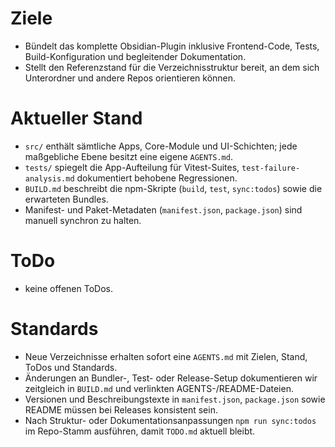 # Ziele
- Bündelt das komplette Obsidian-Plugin inklusive Frontend-Code, Tests, Build-Konfiguration und begleitender Dokumentation.
- Stellt den Referenzstand für die Verzeichnisstruktur bereit, an dem sich Unterordner und andere Repos orientieren können.

# Aktueller Stand
- `src/` enthält sämtliche Apps, Core-Module und UI-Schichten; jede maßgebliche Ebene besitzt eine eigene `AGENTS.md`.
- `tests/` spiegelt die App-Aufteilung für Vitest-Suites, `test-failure-analysis.md` dokumentiert behobene Regressionen.
- `BUILD.md` beschreibt die npm-Skripte (`build`, `test`, `sync:todos`) sowie die erwarteten Bundles.
- Manifest- und Paket-Metadaten (`manifest.json`, `package.json`) sind manuell synchron zu halten.

# ToDo
- keine offenen ToDos.

# Standards
- Neue Verzeichnisse erhalten sofort eine `AGENTS.md` mit Zielen, Stand, ToDos und Standards.
- Änderungen an Bundler-, Test- oder Release-Setup dokumentieren wir zeitgleich in `BUILD.md` und verlinkten AGENTS-/README-Dateien.
- Versionen und Beschreibungstexte in `manifest.json`, `package.json` sowie README müssen bei Releases konsistent sein.
- Nach Struktur- oder Dokumentationsanpassungen `npm run sync:todos` im Repo-Stamm ausführen, damit `TODO.md` aktuell bleibt.
